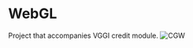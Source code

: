 # WebGL

Project that accompanies VGGI credit module.
![CGW](https://user-images.githubusercontent.com/72041683/209464135-9492b9d3-adb9-4c2e-b5ea-25d6a9c4a200.PNG)

